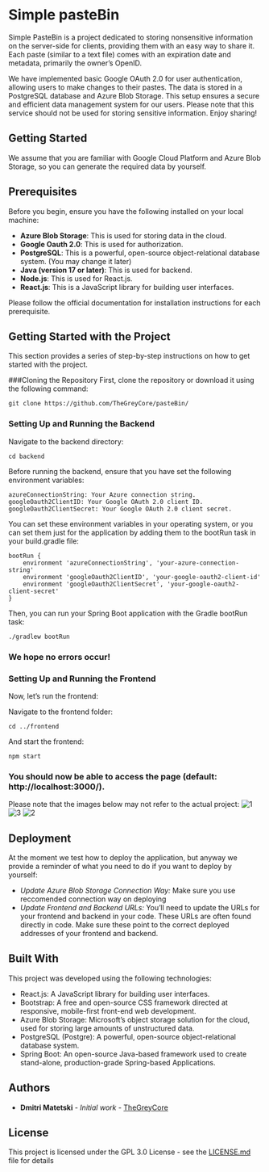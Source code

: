 # Simple pasteBin

Simple PasteBin is a project dedicated to storing nonsensitive information on the server-side for clients, providing them with an easy way to share it. Each paste (similar to a text file) comes with an expiration date and metadata, primarily the owner’s OpenID.

We have implemented basic Google OAuth 2.0 for user authentication, allowing users to make changes to their pastes. The data is stored in a PostgreSQL database and Azure Blob Storage. This setup ensures a secure and efficient data management system for our users. Please note that this service should not be used for storing sensitive information. Enjoy sharing!

## Getting Started

We assume that you are familiar with Google Cloud Platform and Azure Blob Storage, so you can generate the required data by yourself.

## Prerequisites

Before you begin, ensure you have the following installed on your local machine:

- **Azure Blob Storage**: This is used for storing data in the cloud.
- **Google Oauth 2.0**: This is used for authorization.
- **PostgreSQL**: This is a powerful, open-source object-relational database system. (You may change it later)
- **Java (version 17 or later)**: This is used for backend.
- **Node.js**: This is used for React.js.
- **React.js**: This is a JavaScript library for building user interfaces.

Please follow the official documentation for installation instructions for each prerequisite.

## Getting Started with the Project
This section provides a series of step-by-step instructions on how to get started with the project.

###Cloning the Repository
First, clone the repository or download it using the following command:
```
git clone https://github.com/TheGreyCore/pasteBin/
```
### Setting Up and Running the Backend
Navigate to the backend directory:
```
cd backend
```
Before running the backend, ensure that you have set the following environment variables:
```
azureConnectionString: Your Azure connection string.
googleOauth2ClientID: Your Google OAuth 2.0 client ID.
googleOauth2ClientSecret: Your Google OAuth 2.0 client secret.
```
You can set these environment variables in your operating system, or you can set them just for the application by adding them to the bootRun task in your build.gradle file:
```
bootRun {
    environment 'azureConnectionString', 'your-azure-connection-string'
    environment 'googleOauth2ClientID', 'your-google-oauth2-client-id'
    environment 'googleOauth2ClientSecret', 'your-google-oauth2-client-secret'
}
```

Then, you can run your Spring Boot application with the Gradle bootRun task:
```
./gradlew bootRun
```
### We hope no errors occur!

### Setting Up and Running the Frontend
Now, let’s run the frontend:

Navigate to the frontend folder:
```
cd ../frontend
```
And start the frontend:
```
npm start
```
### You should now be able to access the page (default: http://localhost:3000/).

Please note that the images below may not refer to the actual project:
![1](https://github.com/TheGreyCore/pasteBin/assets/104592742/cbd19a7d-aae9-423d-b4f3-4144cf57882b)
![3](https://github.com/TheGreyCore/pasteBin/assets/104592742/2c69d13a-6746-4a42-a81c-452e9c878e34)
![2](https://github.com/TheGreyCore/pasteBin/assets/104592742/b7539863-5237-44c0-9033-51641084c13f)


## Deployment

At the moment we test how to deploy the application, but anyway we provide a reminder of what you need to do if you want to deploy by yourself:

- *Update Azure Blob Storage Connection Way:* Make sure you use reccomended connection way on deploying
- *Update Frontend and Backend URLs:* You’ll need to update the URLs for your frontend and backend in your code. These URLs are often found directly in  code. Make sure these point to the correct deployed addresses of your frontend and backend.

## Built With

This project was developed using the following technologies:

- React.js: A JavaScript library for building user interfaces.
- Bootstrap: A free and open-source CSS framework directed at responsive, mobile-first front-end web development.
- Azure Blob Storage: Microsoft’s object storage solution for the cloud, used for storing large amounts of unstructured data.
- PostgreSQL (Postgre): A powerful, open-source object-relational database system.
- Spring Boot: An open-source Java-based framework used to create stand-alone, production-grade Spring-based Applications.

  
## Authors

* **Dmitri Matetski** - *Initial work* - [TheGreyCore](https://github.com/TheGreyCore)


## License

This project is licensed under the GPL 3.0 License - see the [LICENSE.md](LICENSE.md) file for details

